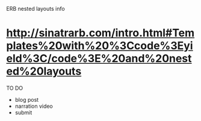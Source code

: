 ERB nested layouts info
# http://sinatrarb.com/intro.html#Templates%20with%20%3Ccode%3Eyield%3C/code%3E%20and%20nested%20layouts

TO DO
- blog post
- narration video
- submit
